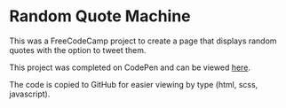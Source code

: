 # Random Quote Machine
This was a FreeCodeCamp project to create a page that displays random quotes with the option to tweet them.

This project was completed on CodePen and can be viewed [here](https://codepen.io/jdsandifer/full/BJpZEw/).

The code is copied to GitHub for easier viewing by type (html, scss, javascript).
